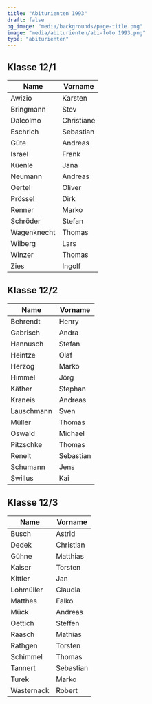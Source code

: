 ```yaml
---
title: "Abiturienten 1993"
draft: false
bg_image: "media/backgrounds/page-title.png"
image: "media/abiturienten/abi-foto 1993.png"
type: "abiturienten"
---
```


## Klasse 12/1

|Name|Vorname|
|-|-|
|Awizio|Karsten|
|Bringmann|Stev|
|Dalcolmo|Christiane|
|Eschrich|Sebastian|
|Güte|Andreas|
|Israel|Frank|
|Küenle|Jana|
|Neumann|Andreas|
|Oertel|Oliver|
|Prössel|Dirk|
|Renner|Marko|
|Schröder|Stefan|
|Wagenknecht|Thomas|
|Wilberg|Lars|
|Winzer|Thomas|
|Zies|Ingolf|

## Klasse 12/2

|Name|Vorname|
|-|-|
|Behrendt|Henry|
|Gabrisch|Andra|
|Hannusch|Stefan|
|Heintze|Olaf|
|Herzog|Marko|
|Himmel|Jörg|
|Käther|Stephan|
|Kraneis|Andreas|
|Lauschmann|Sven|
|Müller|Thomas|
|Oswald|Michael|
|Pitzschke|Thomas|
|Renelt|Sebastian|
|Schumann|Jens|
|Swillus|Kai|

## Klasse 12/3

|Name|Vorname|
|-|-|
|Busch|Astrid|
|Dedek|Christian|
|Gühne|Matthias|
|Kaiser|Torsten|
|Kittler|Jan|
|Lohmüller|Claudia|
|Matthes|Falko|
|Mück|Andreas|
|Oettich|Steffen|
|Raasch|Mathias|
|Rathgen|Torsten|
|Schimmel|Thomas|
|Tannert|Sebastian|
|Turek|Marko|
|Wasternack|Robert|
